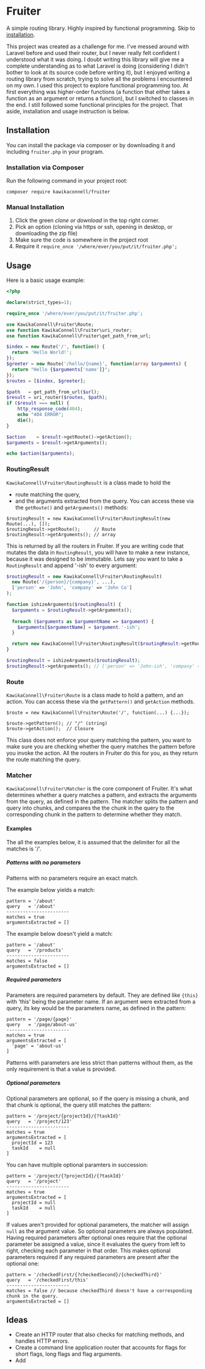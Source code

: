 # Fruiter
A simple routing library. Highly inspired by functional programming. Skip to [installation](#fruiter-installation).

This project was created as a challenge for me. I've messed around with Laravel before and used their router, but I never really felt confident I understood what it was doing. I doubt writing this library will give me a complete understanding as to what Laravel is doing (considering I didn't bother to look at its source code before writing it), but I enjoyed writing a routing library from scratch, trying to solve all the problems I encountered on my own. I used this project to explore functional programming too. At first everything was higher-order functions (a function that either takes a function as an argument or returns a function), but I switched to classes in the end. I still followed some functional principles for the project. That aside, installation and usage instruction is below.

<h2 id="fruiter-installation">Installation</h2>

You can install the package via composer or by downloading it and including `fruiter.php` in your program.

### Installation via Composer
Run the following command in your project root:
```
composer require kawikaconnell/fruiter
```

### Manual Installation
1. Click the green _clone or download_ in the top right corner.
2. Pick an option (cloning via https or ssh, opening in desktop, or downloading the zip file)
3. Make sure the code is somewhere in the project root
4. Require it
        ```
        require_once '/where/ever/you/put/it/fruiter.php'; 
        ```

## Usage
Here is a basic usage example:
```php
<?php

declare(strict_types=1);

require_once '/where/ever/you/put/it/fruiter.php'; 

use KawikaConnell\Fruiter\Route;
use function KawikaConnell\Fruiter\uri_router;
use function KawikaConnell\Fruiter\get_path_from_url;

$index = new Route('/', function() {
  return 'Hello World!';
});
$greeter = new Route('/hello/{name}', function(array $arguments) {
  return "Hello {$arguments['name']}";
});
$routes = [$index, $greeter];

$path   = get_path_from_url($url);
$result = uri_router($routes, $path);
if ($result === null) {
    http_response_code(404);
    echo "404 ERROR";
    die();
}

$action    = $result->getRoute()->getAction();
$arguments = $result->getArguments();

echo $action($arguments);
```

### RoutingResult
`KawikaConnell\Fruiter\RoutingResult` is a class made to hold the
- route matching the query,
- and the arguments extracted from the query.
You can access these via the `getRoute()` and `getArguments()` methods:
```
$routingResult = new KawikaConnell\Fruiter\RoutingResult(new Route(...), []);
$routingResult->getRoute();     // Route
$routingResult->getArguments(); // array
```

This is returned by all the routers in Fruiter. If you are writing code that mutates the data in `RoutingResult`, you will have to make a new instance, because it was designed to be immutable. Lets say you want to take a `RoutingResult` and append '-ish' to every argument:
```php
$routingResult = new KawikaConnell\Fruiter\RoutingResult(
  new Route('/{person}/{company}', ...),
  ['person' => 'John', 'company' => 'John Co']
);

function ishizeArguments($routingResult) {
  $arguments = $routingResult->getArguments();
  
  foreach ($arguments as $argumentName => $argument) {
    $arguments[$argumentName] = $argument.'-ish';
  }

  return new KawikaConnell\Fruiter\RoutingResult($routingResult->getRoute(), $arguments);
}

$routingResult = ishizeArguments($routingResult);
$routingResult->getArguments(); // ['person' => 'John-ish', 'company' => 'John Co-ish']
```

### Route
`KawikaConnell\Fruiter\Route` is a class made to hold a pattern, and an action. You can access these via the `getPattern()` and `getAction` methods.
```
$route = new KawikaConnell\Fruiter\Route('/', function(...) {...});

$route->getPattern(); // "/" (string) 
$route->getAction();  // Closure
```

This class does not enforce your query matching the pattern, you want to make sure you are checking whether the query matches the pattern before you invoke the action. All the routers in Fruiter do this for you, as they return the route matching the query.

### Matcher
`KawikaConnell\Fruiter\Matcher` is the core component of Fruiter. It's what determines whether a query matches a pattern, and extracts the arguments from the query, as defined in the pattern. The matcher splits the pattern and query into chunks, and compares the the chunk in the query to the corresponding chunk in the pattern to determine whether they match.

#### Examples
The all the examples below, it is assumed that the delimiter for all the matches is '/'.

##### Patterns with no parameters

Patterns with no parameters require an exact match.

The example below yields a match:
```
pattern = '/about'
query   = '/about'
-----------------------
matches = true
argumentsExtracted = []
```

The example below doesn't yield a match:
```
pattern = '/about'
query   = '/products'
-----------------------
matches = false
argumentsExtracted = []
```

##### Required parameters

Parameters are required parameters by default. They are defined like `{this}` with 'this' being the parameter name. If an argument were extracted from a query, its key would be the parameters name, as defined in the pattern:
```
pattern = '/page/{page}'
query   = '/page/about-us'
-----------------------
matches = true
argumentsExtracted = [
  'page' = 'about-us'
]
```

Patterns with parameters are less strict than patterns without them, as the only requirement is that a value is provided.

##### Optional parameters

Optional parameters are optional, so if the query is missing a chunk, and that chunk is optional, the query still matches the pattern:
```
pattern = '/project/{projectId}/{?taskId}'
query   = '/project/123'
-----------------------
matches = true
argumentsExtracted = [
  projectId = 123
  taskId    = null
]
```

You can have multiple optional paramters in succession:
```
pattern = '/project/{?projectId}/{?taskId}'
query   = '/project'
-----------------------
matches = true
argumentsExtracted = [
  projectId = null
  taskId    = null
]
```

If values aren't provided for optional parameters, the matcher will assign `null` as the argument value. So optional parameters are always populated. Having required parameters after optional ones require that the optional parameter be assigned a value, since it evaluates the query from left to right, checking each parameter in that order. This makes optional parameters required if any required parameters are present after the optional one:
```
pattern = '/checkedFirst/{?checkedSecond}/{checkedThird}'
query   = '/checkedFirst/this'
-----------------------
matches = false // because checkedThird doesn't have a corresponding chunk in the query.
argumentsExtracted = []
```

## Ideas

- Create an HTTP router that also checks for matching methods, and handles HTTP errors.
- Create a command line application router that accounts for flags for short flags, long flags and flag arguments.
- Add